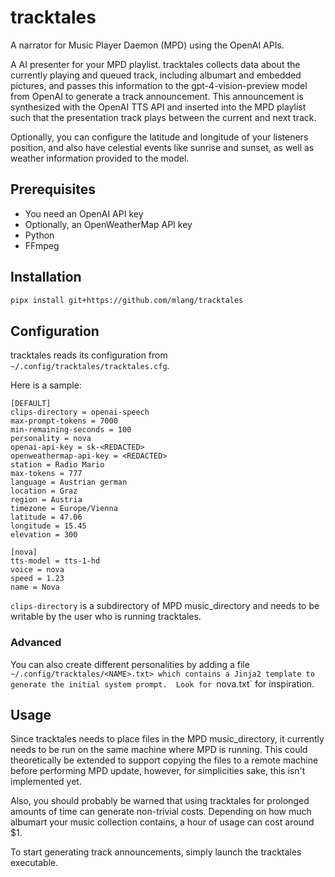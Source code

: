 # tracktales

A narrator for Music Player Daemon (MPD) using the OpenAI APIs.

A AI presenter for your MPD playlist.
tracktales collects data about the currently playing and queued track,
including albumart and embedded pictures, and passes this information to
the gpt-4-vision-preview model from OpenAI to generate a track announcement.
This announcement is synthesized with the OpenAI TTS API and inserted
into the MPD playlist such that the presentation track plays between the
current and next track.

Optionally, you can configure the latitude and longitude of your
listeners position, and also have celestial events like sunrise and sunset,
as well as weather information provided to the model.

## Prerequisites

* You need an OpenAI API key
* Optionally, an OpenWeatherMap API key
* Python
* FFmpeg

## Installation

```bash
pipx install git+https://github.com/mlang/tracktales
```

## Configuration

tracktales reads its configuration from `~/.config/tracktales/tracktales.cfg`.

Here is a sample:

```
[DEFAULT]
clips-directory = openai-speech
max-prompt-tokens = 7000
min-remaining-seconds = 100
personality = nova
openai-api-key = sk-<REDACTED>
openweathermap-api-key = <REDACTED>
station = Radio Mario
max-tokens = 777
language = Austrian german
location = Graz
region = Austria
timezone = Europe/Vienna
latitude = 47.06
longitude = 15.45
elevation = 300

[nova]
tts-model = tts-1-hd
voice = nova
speed = 1.23
name = Nova
```

`clips-directory` is a subdirectory of MPD music_directory and needs
to be writable by the user who is running tracktales.

### Advanced

You can also create different personalities by adding a file
`~/.config/tracktales/<NAME>.txt> which contains a Jinja2 template to generate
the initial system prompt.  Look for `nova.txt` for inspiration.

## Usage

Since tracktales needs to place files in the MPD music_directory,
it currently needs to be run on the same machine where MPD is running.
This could theoretically be extended to support copying the files to a remote
machine before performing MPD update, however, for simplicities sake, this
isn't implemented yet.

Also, you should probably be warned that using tracktales for prolonged amounts
of time can generate non-trivial costs.  Depending on how much
albumart your music collection contains, a hour of usage can cost around $1.

To start generating track announcements, simply launch the tracktales executable.

